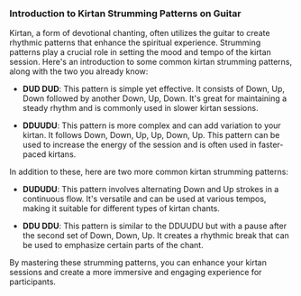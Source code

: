 ### Introduction to Kirtan Strumming Patterns on Guitar

Kirtan, a form of devotional chanting, often utilizes the guitar to create rhythmic patterns that enhance the spiritual experience. Strumming patterns play a crucial role in setting the mood and tempo of the kirtan session. Here's an introduction to some common kirtan strumming patterns, along with the two you already know:

- **DUD DUD**: This pattern is simple yet effective. It consists of Down, Up, Down followed by another Down, Up, Down. It's great for maintaining a steady rhythm and is commonly used in slower kirtan sessions.
  
- **DDUUDU**: This pattern is more complex and can add variation to your kirtan. It follows Down, Down, Up, Up, Down, Up. This pattern can be used to increase the energy of the session and is often used in faster-paced kirtans.

In addition to these, here are two more common kirtan strumming patterns:

- **DUDUDU**: This pattern involves alternating Down and Up strokes in a continuous flow. It's versatile and can be used at various tempos, making it suitable for different types of kirtan chants.

- **DDU DDU**: This pattern is similar to the DDUUDU but with a pause after the second set of Down, Down, Up. It creates a rhythmic break that can be used to emphasize certain parts of the chant.

By mastering these strumming patterns, you can enhance your kirtan sessions and create a more immersive and engaging experience for participants.

